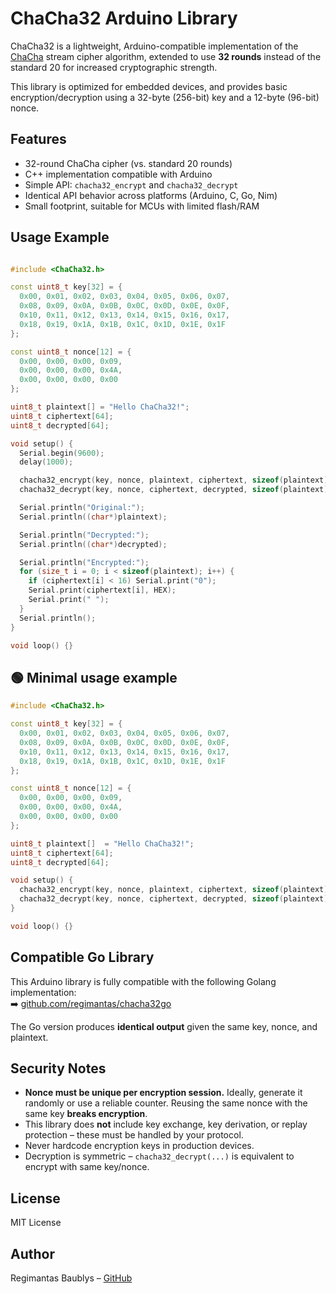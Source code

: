 
# ChaCha32 Arduino Library

ChaCha32 is a lightweight, Arduino-compatible implementation of the [ChaCha](https://cr.yp.to/chacha/chacha-20080128.pdf) stream cipher algorithm, extended to use **32 rounds** instead of the standard 20 for increased cryptographic strength.

This library is optimized for embedded devices, and provides basic encryption/decryption using a 32-byte (256-bit) key and a 12-byte (96-bit) nonce.

## Features

- 32-round ChaCha cipher (vs. standard 20 rounds)
- C++ implementation compatible with Arduino
- Simple API: `chacha32_encrypt` and `chacha32_decrypt`
- Identical API behavior across platforms (Arduino, C, Go, Nim)
- Small footprint, suitable for MCUs with limited flash/RAM

## Usage Example

```cpp

#include <ChaCha32.h>

const uint8_t key[32] = {
  0x00, 0x01, 0x02, 0x03, 0x04, 0x05, 0x06, 0x07,
  0x08, 0x09, 0x0A, 0x0B, 0x0C, 0x0D, 0x0E, 0x0F,
  0x10, 0x11, 0x12, 0x13, 0x14, 0x15, 0x16, 0x17,
  0x18, 0x19, 0x1A, 0x1B, 0x1C, 0x1D, 0x1E, 0x1F
};

const uint8_t nonce[12] = {
  0x00, 0x00, 0x00, 0x09,
  0x00, 0x00, 0x00, 0x4A,
  0x00, 0x00, 0x00, 0x00
};

uint8_t plaintext[] = "Hello ChaCha32!";
uint8_t ciphertext[64];
uint8_t decrypted[64];

void setup() {
  Serial.begin(9600);
  delay(1000);

  chacha32_encrypt(key, nonce, plaintext, ciphertext, sizeof(plaintext));
  chacha32_decrypt(key, nonce, ciphertext, decrypted, sizeof(plaintext));

  Serial.println("Original:");
  Serial.println((char*)plaintext);

  Serial.println("Decrypted:");
  Serial.println((char*)decrypted);

  Serial.println("Encrypted:");
  for (size_t i = 0; i < sizeof(plaintext); i++) {
    if (ciphertext[i] < 16) Serial.print("0");
    Serial.print(ciphertext[i], HEX);
    Serial.print(" ");
  }
  Serial.println();
}

void loop() {}

```

## 🟢 Minimal usage example

```cpp
#include <ChaCha32.h>

const uint8_t key[32] = {
  0x00, 0x01, 0x02, 0x03, 0x04, 0x05, 0x06, 0x07,
  0x08, 0x09, 0x0A, 0x0B, 0x0C, 0x0D, 0x0E, 0x0F,
  0x10, 0x11, 0x12, 0x13, 0x14, 0x15, 0x16, 0x17,
  0x18, 0x19, 0x1A, 0x1B, 0x1C, 0x1D, 0x1E, 0x1F
};

const uint8_t nonce[12] = {
  0x00, 0x00, 0x00, 0x09,
  0x00, 0x00, 0x00, 0x4A,
  0x00, 0x00, 0x00, 0x00
};

uint8_t plaintext[]  = "Hello ChaCha32!";
uint8_t ciphertext[64];
uint8_t decrypted[64];

void setup() {
  chacha32_encrypt(key, nonce, plaintext, ciphertext, sizeof(plaintext));
  chacha32_decrypt(key, nonce, ciphertext, decrypted, sizeof(plaintext));
}

void loop() {}

```

## Compatible Go Library

This Arduino library is fully compatible with the following Golang implementation:  
➡️ [github.com/regimantas/chacha32go](https://github.com/regimantas/chacha32go)

The Go version produces **identical output** given the same key, nonce, and plaintext.


## Security Notes

- **Nonce must be unique per encryption session.** Ideally, generate it randomly or use a reliable counter. Reusing the same nonce with the same key **breaks encryption**.
- This library does **not** include key exchange, key derivation, or replay protection – these must be handled by your protocol.
- Never hardcode encryption keys in production devices.
- Decryption is symmetric – `chacha32_decrypt(...)` is equivalent to encrypt with same key/nonce.

## License

MIT License

## Author

Regimantas Baublys – [GitHub](https://github.com/regimantas)
